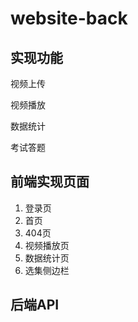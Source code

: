 # website-back

## 实现功能

视频上传

视频播放

数据统计

考试答题





## 前端实现页面

1. 登录页
2. 首页
3. 404页
4. 视频播放页
5. 数据统计页
6. 选集侧边栏

## 后端API




